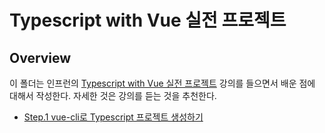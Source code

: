 # Typescript with Vue 실전 프로젝트

## Overview

이 폴더는 인프런의 [Typescript with Vue 실전 프로젝트](https://www.inflearn.com/course/Typescript_Vue#) 강의를 들으면서 배운 점에 대해서 작성한다. 자세한 것은 강의를 듣는 것을 추천한다.

- [Step.1 vue-cli로 Typescript 프로젝트 생성하기](./create-typescipt-project-with-vue-cli.md)

